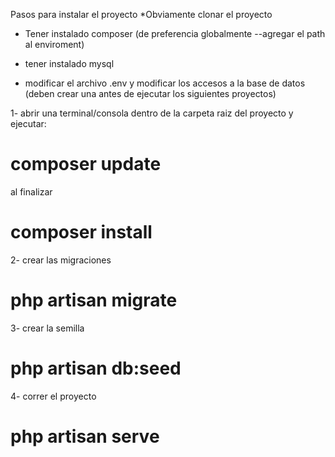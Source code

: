 Pasos para instalar el proyecto
*Obviamente clonar el proyecto
* Tener instalado composer (de preferencia globalmente --agregar el path al enviroment)
* tener instalado mysql

* modificar el archivo .env y modificar los accesos a la base de datos (deben crear una antes de ejecutar los siguientes proyectos)

1- abrir una terminal/consola dentro de la carpeta raiz del proyecto y ejecutar:
# composer update
al finalizar
# composer install

2- crear las migraciones

# php artisan migrate

3- crear la semilla

# php artisan db:seed

4- correr el proyecto

# php artisan serve